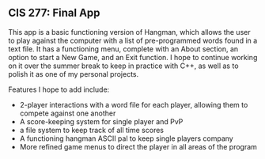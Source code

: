 ## CIS 277: Final App

This app is a basic functioning version of Hangman, which allows the user to play against the computer with a list of pre-programmed words found in a text file. It has a functioning menu, complete with an About section, an option to start a New Game, and an Exit function. I hope to continue working on it over the summer break to keep in practice with C++, as well as to polish it as one of my personal projects. 

Features I hope to add include:
  - 2-player interactions with a word file for each player, allowing them to compete against one another
  - A score-keeping system for single player and PvP
  - a file system to keep track of all time scores
  - A functioning hangman ASCII pal to keep single players company
  - More refined game menus to direct the player in all areas of the program
